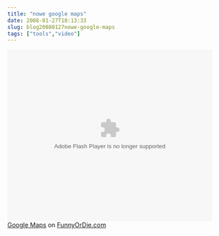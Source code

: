 ```yaml
---
title: "nowe google maps"
date: 2008-01-27T18:13:33
slug: blog20080127nowe-google-maps
tags: ["tools","video"]
---
```

<html><body><object width="464" height="388" classid="clsid:d27cdb6e-ae6d-11cf-96b8-444553540000"><param name="movie" value="http://www2.funnyordie.com/public/flash/fodplayer.swf"><param name="flashvars" value="key=14d4f80dcd"><param name="allowfullscreen" value="true"><embed width="464" height="388" flashvars="key=14d4f80dcd" allowfullscreen="true" quality="high" src="http://www2.funnyordie.com/public/flash/fodplayer.swf" type="application/x-shockwave-flash"></embed></object><noscript><a href="http://www.funnyordie.com/videos/14d4f80dcd">Google Maps</a> on <a href="http://www.funnyordie.com">FunnyOrDie.com</a></noscript></body></html>